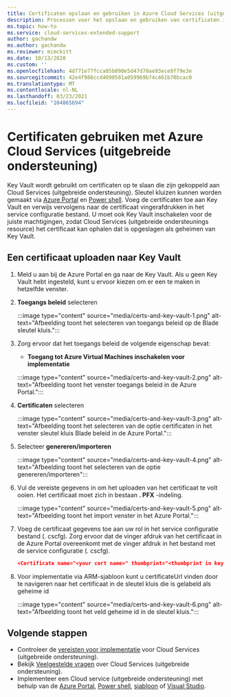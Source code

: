 ```yaml
---
title: Certificaten opslaan en gebruiken in Azure Cloud Services (uitgebreide ondersteuning)
description: Processen voor het opslaan en gebruiken van certificaten in azure Cloud Services (uitgebreide ondersteuning)
ms.topic: how-to
ms.service: cloud-services-extended-support
author: gachandw
ms.author: gachandw
ms.reviewer: mimckitt
ms.date: 10/13/2020
ms.custom: ''
ms.openlocfilehash: 4d771e77fcca05b090e5d47d70ae93ece8f79e3e
ms.sourcegitcommit: 42e4f986ccd4090581a059969b74c461b70bcac0
ms.translationtype: MT
ms.contentlocale: nl-NL
ms.lasthandoff: 03/23/2021
ms.locfileid: "104865694"
---
```

# <a name="use-certificates-with-azure-cloud-services-extended-support"></a>Certificaten gebruiken met Azure Cloud Services (uitgebreide ondersteuning)

Key Vault wordt gebruikt om certificaten op te slaan die zijn gekoppeld aan Cloud Services (uitgebreide ondersteuning). Sleutel kluizen kunnen worden gemaakt via [Azure Portal](../key-vault/general/quick-create-portal.md) en [Power shell](../key-vault/general/quick-create-powershell.md). Voeg de certificaten toe aan Key Vault en verwijs vervolgens naar de certificaat vingerafdrukken in het service configuratie bestand. U moet ook Key Vault inschakelen voor de juiste machtigingen, zodat Cloud Services (uitgebreide ondersteunings resource) het certificaat kan ophalen dat is opgeslagen als geheimen van Key Vault.  

## <a name="upload-a-certificate-to-key-vault"></a>Een certificaat uploaden naar Key Vault 

1.  Meld u aan bij de Azure Portal en ga naar de Key Vault. Als u geen Key Vault hebt ingesteld, kunt u ervoor kiezen om er een te maken in hetzelfde venster.

2. **Toegangs beleid** selecteren

    :::image type="content" source="media/certs-and-key-vault-1.png" alt-text="Afbeelding toont het selecteren van toegangs beleid op de Blade sleutel kluis.":::

3. Zorg ervoor dat het toegangs beleid de volgende eigenschap bevat:
    - **Toegang tot Azure Virtual Machines inschakelen voor implementatie**

    :::image type="content" source="media/certs-and-key-vault-2.png" alt-text="Afbeelding toont het venster toegangs beleid in de Azure Portal.":::
 
4.  **Certificaten** selecteren 

    :::image type="content" source="media/certs-and-key-vault-3.png" alt-text="Afbeelding toont het selecteren van de optie certificaten in het venster sleutel kluis Blade beleid in de Azure Portal.":::

5. Selecteer **genereren/importeren**

    :::image type="content" source="media/certs-and-key-vault-4.png" alt-text="Afbeelding toont het selecteren van de optie genereren/importeren":::

4.  Vul de vereiste gegevens in om het uploaden van het certificaat te volt ooien. Het certificaat moet zich in bestaan **. PFX** -indeling.

    :::image type="content" source="media/certs-and-key-vault-5.png" alt-text="Afbeelding toont het import venster in het Azure Portal.":::

5.  Voeg de certificaat gegevens toe aan uw rol in het service configuratie bestand (. cscfg). Zorg ervoor dat de vinger afdruk van het certificaat in de Azure Portal overeenkomt met de vinger afdruk in het bestand met de service configuratie (. cscfg). 
    
    ```json
    <Certificate name="<your cert name>" thumbprint="<thumbprint in key vault" thumbprintAlgorithm="sha1" /> 
    ```
6.  Voor implementatie via ARM-sjabloon kunt u certificateUrl vinden door te navigeren naar het certificaat in de sleutel kluis die is gelabeld als geheime id

    :::image type="content" source="media/certs-and-key-vault-6.png" alt-text="Afbeelding toont het veld geheime id in de sleutel kluis.":::

## <a name="next-steps"></a>Volgende stappen 
- Controleer de [vereisten voor implementatie](deploy-prerequisite.md) voor Cloud Services (uitgebreide ondersteuning).
- Bekijk [Veelgestelde vragen](faq.md) over Cloud Services (uitgebreide ondersteuning).
- Implementeer een Cloud service (uitgebreide ondersteuning) met behulp van de [Azure Portal](deploy-portal.md), [Power shell](deploy-powershell.md), [sjabloon](deploy-template.md) of [Visual Studio](deploy-visual-studio.md).
